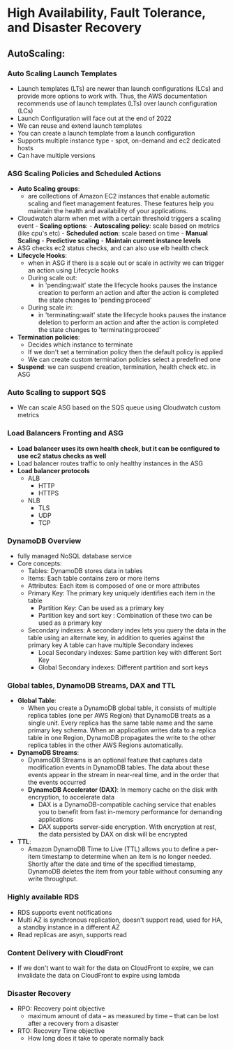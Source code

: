 # High Availability, Fault Tolerance, and Disaster Recovery

## AutoScaling:
### Auto Scaling Launch Templates
- Launch templates (LTs) are newer than launch configurations (LCs) and 
  provide more options to work with. Thus, the AWS documentation recommends 
  use of launch templates (LTs) over launch configuration (LCs)
- Launch Configuration will face out at the end of 2022
- We can reuse and extend launch templates
- You can create a launch template from a launch configuration
- Supports multiple instance type - spot, on-demand and ec2 dedicated hosts
- Can have multiple versions

### ASG Scaling Policies and Scheduled Actions
- __Auto Scaling groups__:
  - are collections of Amazon EC2 instances that enable automatic scaling and fleet management features.
    These features help you maintain the health and availability of your applications.
- Cloudwatch alarm when met with a certain threshold triggers a scaling event
      - __Scaling options__:
        - __Autoscaling policy__: scale based on metrics (like cpu's etc)
        - __Scheduled action__: scale based on time
        - __Manual Scaling__
        - __Predictive scaling__
        - __Maintain current instance levels__
- ASG checks ec2 status checks, and can also use elb health check
- __Lifecycle Hooks__:
  - when in ASG if there is a scale out or scale in activity we can trigger an action using Lifecycle hooks
  - During scale out:
    - in 'pending:wait' state the lifecycle hooks pauses the instance creation to perform an action and after the action is completed
      the state changes to 'pending:proceed'
  - During scale in:
    - in 'terminating:wait' state the lifecycle hooks pauses the instance deletion to perform an action and after the action is completed
      the state changes to 'terminating:proceed'
- __Termination policies__:
  - Decides which instance to terminate
  - If we don't set a termination policy then the default policy is applied
  - We can create custom termination policies select a predefined one
- __Suspend__: we can suspend creation, termination, health check etc. in ASG

### Auto Scaling to support SQS
- We can scale ASG based on the SQS queue using Cloudwatch custom metrics

### Load Balancers Fronting and ASG
- __Load balancer uses its own health check, but it can be configured to use ec2 status checks as well__
- Load balancer routes traffic to only healthy instances in the ASG
- __Load balancer protocols__
  - ALB
    - HTTP
    - HTTPS
  - NLB
    - TLS
    - UDP
    - TCP


### DynamoDB Overview
- fully managed NoSQL database service
- Core concepts:
  - Tables: DynamoDB stores data in tables
  - Items: Each table contains zero or more items
  - Attributes: Each item is composed of one or more attributes
  - Primary Key: The primary key uniquely identifies each item in the table
    - Partition Key: Can be used as a primary key
    - Partition key and sort key : Combination of these two can be used as a primary key
  - Secondary indexes: A secondary index lets you query the data in the table using an alternate key, in addition to queries against the primary key
                       A table can have multiple Secondary indexes
    - Local Secondary indexes: Same partition key with different Sort Key
    - Global Secondary indexes: Different partition and sort keys

### Global tables, DynamoDB Streams, DAX and TTL
- __Global Table__:
  - When you create a DynamoDB global table, it consists of multiple replica tables (one per AWS Region) that DynamoDB 
    treats as a single unit. Every replica has the same table name and the same primary key schema. 
    When an application writes data to a replica table in one Region, DynamoDB propagates the write to 
    the other replica tables in the other AWS Regions automatically.
- __DynamoDB Streams__:
  - DynamoDB Streams is an optional feature that captures data modification events in DynamoDB tables. 
    The data about these events appear in the stream in near-real time, and in the order that the events occurred
  - __DynamoDB Accelerator (DAX)__: In memory cache on the disk with encryption, to accelerate data
    - DAX is a DynamoDB-compatible caching service that enables you to benefit from fast in-memory performance for demanding applications
    - DAX supports server-side encryption. With encryption at rest, the data persisted by DAX on disk will be encrypted
- __TTL__:
  - Amazon DynamoDB Time to Live (TTL) allows you to define a per-item timestamp to determine when an item is no longer needed. 
    Shortly after the date and time of the specified timestamp, DynamoDB deletes the item from your table without consuming any write throughput.

### Highly available RDS
- RDS supports event notifications 
- Multi AZ is synchronous replication, doesn't support read, used for HA, a standby instance in a different AZ
- Read replicas are asyn, supports read

### Content Delivery with CloudFront
- If we don't want to wait for the data on CloudFront to expire, we can invalidate the data on CloudFront to expire using lambda

### Disaster Recovery
- RPO: Recovery point objective 
  - maximum amount of data – as measured by time – that can be lost after a recovery from a disaster
- RTO: Recovery Time objective
  - How long does it take to operate normally back










